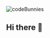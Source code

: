 <picture>
  <source media="(prefers-color-scheme: dark)" srcset="">
  <source media="(prefers-color-scheme: light)" srcset="https://photos.photobunny.co.uk/codebunnies-logo.png">
  <img alt="codeBunnies" src="https://photos.photobunny.co.uk/codebunnies-logo.png">
</picture>

## Hi there 👋
<!--

**Here are some ideas to get you started:**

🙋‍♀️ A short introduction - what is your organization all about?
🌈 Contribution guidelines - how can the community get involved?
👩‍💻 Useful resources - where can the community find your docs? Is there anything else the community should know?
🍿 Fun facts - what does your team eat for breakfast?
🧙 Remember, you can do mighty things with the power of [Markdown](https://docs.github.com/github/writing-on-github/getting-started-with-writing-and-formatting-on-github/basic-writing-and-formatting-syntax)
-->

